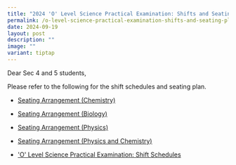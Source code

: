 ```yaml
---
title: "2024 'O' Level Science Practical Examination: Shifts and Seating Plan"
permalink: /o-level-science-practical-examination-shifts-and-seating-plan/
date: 2024-09-19
layout: post
description: ""
image: ""
variant: tiptap
---
```

<p>Dear Sec 4 and 5 students,</p>
<p>Please refer to the following for the shift schedules and seating plan.</p>
<ul data-tight="true" class="tight">
<li>
<p><a href="/files/Seating_arrangement___Chem.pdf" rel="noopener nofollow" target="_blank">Seating Arrangement (Chemistry)</a>
</p>
</li>
<li>
<p><a href="/files/Seating_arrangement___Bio.pdf" rel="noopener nofollow" target="_blank">Seating Arrangement (Biology)</a>
</p>
</li>
<li>
<p><a href="/files/Seating_arrangement___Physics.pdf" rel="noopener nofollow" target="_blank">Seating Arrangement (Physics)</a>
</p>
</li>
<li>
<p><a href="/files/Seating_arrangement___Science__phychem_.pdf" rel="noopener nofollow" target="_blank">Seating Arrangement (Physics and Chemistry)</a>
</p>
<p></p>
</li>
<li>
<p><a href="/files/Shift_Schedules.pdf" rel="noopener nofollow" target="_blank">'O' Level Science Practical Examination: Shift Schedules</a>
</p>
</li>
</ul>
<p></p>